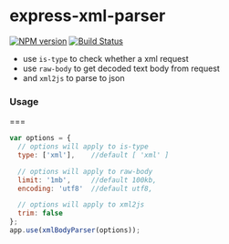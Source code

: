 # express-xml-parser

  [![NPM version](https://badge.fury.io/js/express-xml-parser.png)](http://badge.fury.io/js/express-xml-parser) [![Build Status](https://travis-ci.org/idy/express-xml-parser.svg?branch=master)](https://travis-ci.org/idy/express-xml-parser)

- use `is-type` to check whether a xml request
- use `raw-body` to get decoded text body from request
- and `xml2js` to parse to json

### Usage
===
```javascript
var options = {
  // options will apply to is-type
  type: ['xml'],    //default [ 'xml' ]

  // options will apply to raw-body
  limit: '1mb',     //default 100kb,
  encoding: 'utf8'  //default utf8,

  // options will apply to xml2js
  trim: false
};
app.use(xmlBodyParser(options));
```
